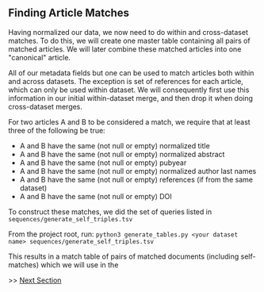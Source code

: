 ## Finding Article Matches 

Having normalized our data, we now need to do within and cross-dataset matches. To do this, we will
create one master table containing all pairs of matched articles. We will later combine these matched 
articles into one "canonical" article.

All of our metadata fields but one can be used to match articles both within and across datasets. The
exception is set of references for each article, which can only be used within dataset. We will
consequently first use this information in our initial within-dataset merge, and then drop it when 
doing cross-dataset merges.

For two articles A and B to be considered a match, we require that at least three of the following be true:

- A and B have the same (not null or empty) normalized title
- A and B have the same (not null or empty) normalized abstract
- A and B have the same (not null or empty) pubyear
- A and B have the same (not null or empty) normalized author last names
- A and B have the same (not null or empty) references (if from the same dataset)
- A and B have the same (not null or empty) DOI

To construct these matches, we did the set of queries listed in `sequences/generate_self_triples.tsv`

From the project root, run: `python3 generate_tables.py <your dataset name> sequences/generate_self_triples.tsv`

This results in a match table of pairs of matched documents (including self-matches) which we will use 
in the

\>> [Next Section](2_merged_table_generation.md)
